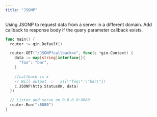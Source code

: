 ```yaml
---
title: "JSONP"
---
```


Using JSONP to request data from a server  in a different domain. Add callback to response body if the query parameter callback exists.

```go
func main() {
  router := gin.Default()

  router.GET("/JSONP?callback=x", func(c *gin.Context) {
    data := map[string]interface{}{
      "foo": "bar",
    }
    
    //callback is x
    // Will output  :   x({\"foo\":\"bar\"})
    c.JSONP(http.StatusOK, data)
  })

  // Listen and serve on 0.0.0.0:8080
  router.Run(":8080")
}
```
